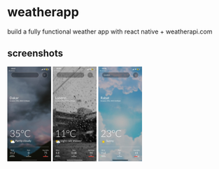 # weatherapp
build a fully functional weather app with react native + weatherapi.com
## screenshots
<img src="./screenShots/1.jpg" style="width:100px;"/>
<img src="./screenShots/2.jpg" style="width:100px;"/>
<img src="./screenShots/3.jpg" style="width:100px;"/>
